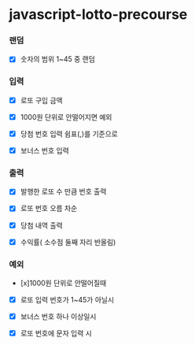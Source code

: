 # javascript-lotto-precourse

### 랜덤

- [x] 숫자의 범위 1~45 중 랜덤

### 입력

- [x] 로또 구입 금액

- [x] 1000원 단위로 안떨어지면 예외

- [x] 당첨 번호 입력 쉼표(,)를 기준으로

- [x] 보너스 번호 입력

### 출력

- [x] 발행한 로또 수 만큼 번호 출력

- [x] 로또 번호 오름 차순

- [x] 당첨 내역 출력

- [x] 수익률( 소수점 둘째 자리 반올림)

### 예외

- [x]1000원 단위로 안떨어질때

- [x] 로또 입력 번호가 1~45가 아닐시

- [x] 보너스 번호 하나 이상일시

- [x] 로또 번호에 문자 입력 시
